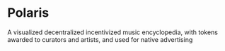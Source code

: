 # Polaris
A visualized decentralized incentivized music encyclopedia, with tokens awarded to curators and artists, and used for native advertising
